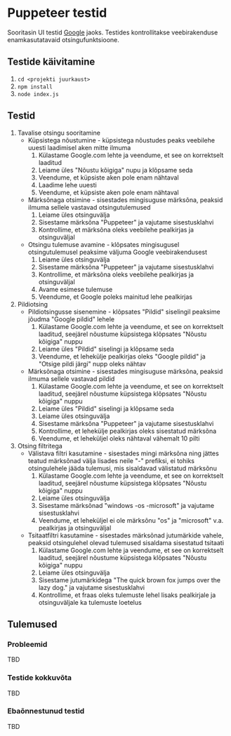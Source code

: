 # Puppeteer testid
Sooritasin UI testid [Google](https://www.google.ee) jaoks. Testides kontrollitakse veebirakenduse enamkasutatavaid otsingufunktsioone.

## Testide käivitamine
1. `cd <projekti juurkaust>`
2. `npm install`
3. `node index.js`

## Testid
1. Tavalise otsingu sooritamine
    * Küpsistega nõustumine - küpsistega nõustudes peaks veebilehe uuesti laadimisel aken mitte ilmuma
        1. Külastame Google.com lehte ja veendume, et see on korrektselt laaditud
        2. Leiame üles "Nõustu kõigiga" nupu ja klõpsame seda
        4. Veendume, et küpsiste aken pole enam nähtaval
        5. Laadime lehe uuesti
        6. Veendume, et küpsiste aken pole enam nähtaval
    * Märksõnaga otsimine - sisestades mingisuguse märksõna, peaksid ilmuma sellele vastavad otsingutulemused
        1. Leiame üles otsinguvälja
        2. Sisestame märksõna "Puppeteer" ja vajutame sisestusklahvi
        3. Kontrollime, et märksõna oleks veebilehe pealkirjas ja otsinguväljal
    * Otsingu tulemuse avamine - klõpsates mingisugusel otsingutulemusel peaksime väljuma Google veebirakendusest
        1. Leiame üles otsinguvälja
        2. Sisestame märksõna "Puppeteer" ja vajutame sisestusklahvi
        3. Kontrollime, et märksõna oleks veebilehe pealkirjas ja otsinguväljal
        4. Avame esimese tulemuse
        5. Veendume, et Google poleks mainitud lehe pealkirjas
2. Pildiotsing
    * Pildiotsingusse sisenemine - klõpsates "Pildid" siselingil peaksime jõudma "Google pildid" lehele
        1. Külastame Google.com lehte ja veendume, et see on korrektselt laaditud, seejärel nõustume küpsistega klõpsates "Nõustu kõigiga" nuppu
        2. Leiame üles "Pildid" siselingi ja klõpsame seda
        3. Veendume, et lehekülje pealkirjas oleks "Google pildid" ja "Otsige pildi järgi" nupp oleks nähtav
    * Märksõnaga otsimine - sisestades mingisuguse märksõna, peaksid ilmuma sellele vastavad pildid
        1. Külastame Google.com lehte ja veendume, et see on korrektselt laaditud, seejärel nõustume küpsistega klõpsates "Nõustu kõigiga" nuppu
        2. Leiame üles "Pildid" siselingi ja klõpsame seda
        3. Leiame üles otsinguvälja
        4. Sisestame märksõna "Puppeteer" ja vajutame sisestusklahvi
        5. Kontrollime, et lehekülje pealkirjas oleks sisestatud märksõna
        6. Veendume, et leheküljel oleks nähtaval vähemalt 10 pilti
3. Otsing filtritega
    * Välistava filtri kasutamine - sisestades mingi märksõna ning jättes teatud märksõnad välja lisades neile "-" prefiksi, ei tohiks otsingulehele jääda tulemusi, mis sisaldavad välistatud märksõnu
        1. Külastame Google.com lehte ja veendume, et see on korrektselt laaditud, seejärel nõustume küpsistega klõpsates "Nõustu kõigiga" nuppu
        2. Leiame üles otsinguvälja
        3. Sisestame märksõnad "windows -os -microsoft" ja vajutame sisestusklahvi
        4. Veendume, et leheküljel ei ole märksõnu "os" ja "microsoft" v.a. pealkirjas ja otsinguväljal
    * Tsitaatfiltri kasutamine - sisestades märksõnad jutumärkide vahele, peaksid otsingulehel olevad tulemused sisaldama sisestatud tsitaati
        1. Külastame Google.com lehte ja veendume, et see on korrektselt laaditud, seejärel nõustume küpsistega klõpsates "Nõustu kõigiga" nuppu
        2. Leiame üles otsinguvälja
        3. Sisestame jutumärkidega "The quick brown fox jumps over the lazy dog." ja vajutame sisestusklahvi
        4. Kontrollime, et fraas oleks tulemuste lehel lisaks pealkirjale ja otsinguväljale ka tulemuste loetelus

## Tulemused

### Probleemid
TBD

### Testide kokkuvõta
TBD

### Ebaõnnestunud testid
TBD